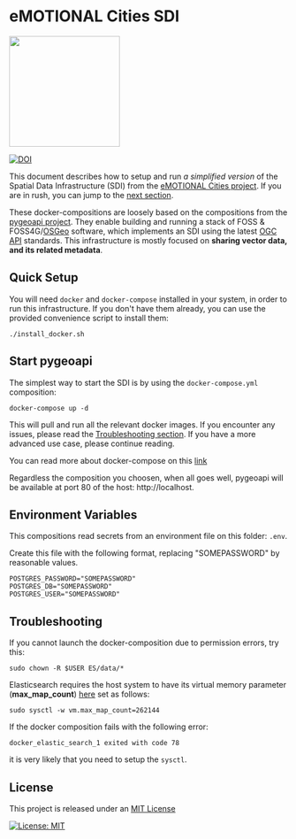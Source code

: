 # eMOTIONAL Cities SDI

<img src="https://raw.githubusercontent.com/doublebyte1/yellow-bricks/master/dist/assets/img/portfolio/ecities.svg" width="200">

[![DOI](https://zenodo.org/badge/495373503.svg)](https://zenodo.org/badge/latestdoi/495373503)

This document describes how to setup and run *a simplified version* of the Spatial Data Infrastructure (SDI) from the [eMOTIONAL Cities project](https://emotionalcities-h2020.eu/). If you are in rush, you can jump to the [next section](#Quick-Setup).

These docker-compositions are loosely based on the compositions from the [pygeoapi project](https://pygeoapi.io/). They enable building and running a stack of FOSS & FOSS4G/[OSGeo](https://www.osgeo.org/) software, which implements an SDI using the latest [OGC API](https://ogcapi.ogc.org/) standards. This infrastructure is mostly focused on **sharing vector data, and its related metadata**.

## Quick Setup

You will need `docker` and `docker-compose` installed in your system, in order to run this infrastructure. If you don't have them already, you can use the provided convenience script to install them:

```
./install_docker.sh
```

## Start pygeoapi

The simplest way to start the SDI is by using the `docker-compose.yml` composition:

```
docker-compose up -d
```

This will pull and run all the relevant docker images. If you encounter any issues, please read the [Troubleshooting section](#Troubleshooting). If you have a more advanced use case, please continue reading.

You can read more about docker-compose on this [link](https://docs.docker.com/compose/gettingstarted/)

Regardless the composition you choosen, when all goes well, pygeoapi will be available at port 80 of the host: http://localhost.

## Environment Variables

This compositions read secrets from an environment file on this folder: ```.env```.

Create this file with the following format, replacing "SOMEPASSWORD" by reasonable values.

```
POSTGRES_PASSWORD="SOMEPASSWORD"
POSTGRES_DB="SOMEPASSWORD"
POSTGRES_USER="SOMEPASSWORD"
```

## Troubleshooting

If you cannot launch the docker-composition due to permission errors, try this:

```
sudo chown -R $USER ES/data/*
```

Elasticsearch requires the host system to have its virtual memory
parameter (**max_map_count**) [here](https://www.elastic.co/guide/en/elasticsearch/reference/current/vm-max-map-count.html)
set as follows:

```
sudo sysctl -w vm.max_map_count=262144
```

If the docker composition fails with the following error:
```
docker_elastic_search_1 exited with code 78
```

it is very likely that you need to setup the `sysctl`.

## License

This project is released under an [MIT License](./LICENSE)

[![License: MIT](https://img.shields.io/badge/License-MIT-yellow.svg)](https://opensource.org/licenses/MIT)
